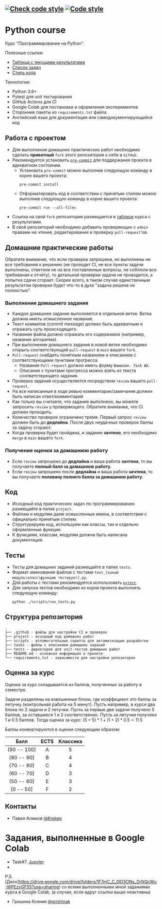 [![Check code style](https://github.com/JetBrains-Research/formal-lang-course/actions/workflows/code_style.yml/badge.svg)](https://github.com/JetBrains-Research/formal-lang-course/actions/workflows/code_style.yml)
[![Code style](https://img.shields.io/badge/Code%20style-black-000000.svg)](https://github.com/psf/black)
---
# Python course

Курс "Программирование на Python".

Полезные ссылки:
- [Таблица с текущими результатами](https://docs.google.com/spreadsheets/d/1h29GyiGds4PvkNSZqw_1VYGAAcFNKr0j-YzTJLWTHR4/edit?usp=sharing)
- [Список задач](https://github.com/Krekep/spbu-python-course/tree/main/tasks)
- [Стиль кода](https://www.python.org/dev/peps/pep-0008/)

Технологии:
- Python 3.8+
- Pytest для unit тестирования
- GitHub Actions для CI
- Google Colab для постановки и оформления экспериментов
- Сторонние пакеты из `requirements.txt` файла
- Английский язык для документации или самодокументирующийся код

## Работа с проектом

- Для выполнения домашних практических работ необходимо сделать **приватный** `fork` этого репозитория к себе в `GitHub`.
- Рекомендуется установить [`pre-commit`](https://pre-commit.com/#install) для поддержания проекта в адекватном состоянии.
  - Установить `pre-commit` можно выполнив следующую команду в корне вашего проекта:
    ```shell
    pre-commit install
    ```
  - Отформатировать код в соответствии с принятым стилем можно выполнив следующую команду в корне вашего проекта:
    ```shell
    pre-commit run --all-files
    ```
- Ссылка на свой `fork` репозитория размещается в [таблице](https://docs.google.com/spreadsheets/d/1h29GyiGds4PvkNSZqw_1VYGAAcFNKr0j-YzTJLWTHR4/edit?usp=sharing) курса с результатами.
- В свой репозиторий необходимо добавить проверяющих с `admin` правами на чтение, редактирование и проверку `pull-request`'ов.

## Домашние практические работы

Обратите внимание, что если проверка запрошена, но выполнены не все требования к решению
(не проходит CI, не все пункты задачи выполнены, ответили не на все поставленные вопросы, не соблюли все требования к отчёту),
то детальной проверки задачи не проводится, а попытка сдачи сгорает.
Скорее всего, в таком случае единственным результатом проверки будет что-то в духе "задача решена не полностью".

### Выполнение домашнего задания

- Каждое домашнее задание выполняется в отдельной ветке. Ветка должна иметь осмысленное название.
- Текст коммитов (commit message) должен быть адекватным и отражать суть происходящего.
- Название файла должно отражать его содержимое (например, название алгоритма).
- При выполнении домашнего задания в новой ветке необходимо открыть соответствующий `pull-request` в `main` вашего `fork`.
- `Pull-request` снабдить понятным названием и описанием с соответствующими пунктами прогресса.
  - Название `Pull-request` должно иметь форму `Фамилия. Task №X`.
  - Описание с пунктами прогресса можно взять из текста соответствующего задания.
- Проверка заданий осуществляется посредством `review` вашего `pull-request`.
- На все написанные в ходе ревью комментарии/замечания должен быть написан ответ/комментарий
- Как только вы считаете, что задание выполнено, вы можете запросить `review` у проверяющего. Обратите внимание, что CI должен проходить.
- Количество проверок ограничено тремя. Первый запрос `review` должен быть _до_ **дедлайна**. После двух неудачных проверок баллы за задачу сгорают.
- Когда проверка будет пройдена, и задание **зачтено**, его необходимо `merge` в `main` вашего `fork`.

### Получение оценки за домашнюю работу

- Если `review` запрошено _до_ **дедлайна** и ваша работа **зачтена**, то вы получаете **полный балл за домашнюю работу**.
- Если `review` запрошено _после_ **дедлайна** и ваша работа **зачтена**, то вы получаете **половину полного балла за домашнюю работу**.

## Код

- Исходный код практических задач по программированию размещайте в папке `project`.
- Файлам и модулям даем осмысленные имена, в соответствии с официально принятым стилем.
- Структурируем код, используем как классы, так и отдельно оформленные функции.
- К функциям, классам, модулям должна быть написана документация.

## Тесты

- Тесты для домашних заданий размещайте в папке `tests`.
- Формат именования файлов с тестами `test_[какой модуль\класс\функцию тестирует].py`.
- Для работы с тестами рекомендуется использовать [`pytest`](https://docs.pytest.org/en/stable/).
- Для запуска тестов необходимо из корня проекта выполнить следующую команду:
  ```shell
  python ./scripts/run_tests.py
  ```

## Структура репозитория

```text
.
├── .github - файлы для настройки CI и проверок
├── project - исходный код домашних работ
├── scripts - вспомогательные скрипты для автоматизации разработки
├── tasks - файлы с описанием домашних заданий
├── tests - директория для unit-тестов домашних работ
├── README.md - основная информация о проекте
└── requirements.txt - зависимости для настройки репозитория
```

## Оценка за курс

Оценка за курс складывается из баллов, полученных за работу в семестре.

Задачи разделены на взвешенные блоки, где коэффициент это баллы за летучку (контрольная работа на 5 минут).
Пусть например, в курсе два блока по 2 задачи и 2 летучки. Пусть за первые две задачи получено 5 баллов, за оставшиеся 1 и 2 соответственно.
Пусть за летучки получено 1 и 0.5 баллов. Тогда оценка за курс: $(5 + 5) * 1 + (1 + 2) * 0.5 = 11.5$

Баллы конвертируются в оценки следующим образом:

|    Балл     | ECTS  | Классика |
| :---------: | :---: | :------: |
| (90 -- 100] |   A   |    5     |
| (80 -- 90]  |   B   |    4     |
| (70 -- 80]  |   C   |    4     |
| (60 -- 70]  |   D   |    3     |
| (50 -- 60]  |   E   |    3     |
|  [0 -- 50]  |   F   |    2     |

## Контакты

- Павел Алимов [@Krekep](https://github.com/Krekep)

# Задания, выполненные в Google Colab

- Task#7. [Jupyter](https://colab.research.google.com/drive/1BysiqCuWbhVlmRXjUjq6YhMuhqSaXxHG?usp=sharing)
-

P.S.
[Диск]https://drive.google.com/drive/folders/1F7mC_C_0lD3ONs_DrNQcWu-WPEzyGF55?usp=sharing) со всеми выполненными мной заданиями курса в Google Colab, (в случае, если вдруг ссылки выше неактивны)

- Гришина Ксения [@grishinak](https://github.com/grishinak)
